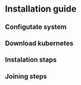 # Installation guide

## Configutate system

## Download kubernetes

## Instalation staps

## Joining steps  
